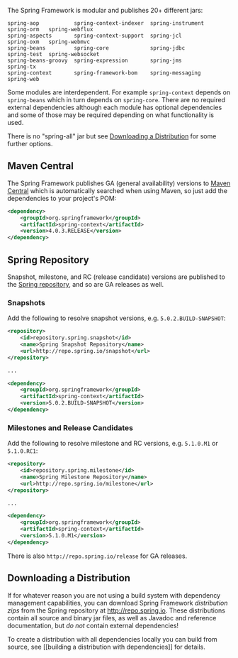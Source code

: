 The Spring Framework is modular and publishes 20+ different jars:
````
spring-aop           spring-context-indexer  spring-instrument  spring-orm   spring-webflux  
spring-aspects       spring-context-support  spring-jcl         spring-oxm   spring-webmvc  
spring-beans         spring-core             spring-jdbc        spring-test  spring-websocket  
spring-beans-groovy  spring-expression       spring-jms         spring-tx  
spring-context       spring-framework-bom    spring-messaging   spring-web  
````
Some modules are interdependent. For example `spring-context` depends on `spring-beans` which in turn depends on `spring-core`. There are no required external dependencies although each module has optional dependencies and some of those may be required depending on what functionality is used.

There is no "spring-all" jar but see [Downloading a Distribution](#downloading-a-distribution) for some further options.

## Maven Central

The Spring Framework publishes GA (general availability) versions to [Maven Central](http://search.maven.org) which is automatically searched when using Maven, so just add the dependencies to your project's POM:
```xml
<dependency>
    <groupId>org.springframework</groupId>
    <artifactId>spring-context</artifactId>
    <version>4.0.3.RELEASE</version>
</dependency>
```

## Spring Repository

Snapshot, milestone, and RC (release candidate) versions are published to the [Spring repository](http://repo.spring.io/), and so are GA releases as well.

### Snapshots

Add the following to resolve snapshot versions, e.g. `5.0.2.BUILD-SNAPSHOT`:
```xml
<repository>
    <id>repository.spring.snapshot</id>
    <name>Spring Snapshot Repository</name>
    <url>http://repo.spring.io/snapshot</url>
</repository>

...

<dependency>
    <groupId>org.springframework</groupId>
    <artifactId>spring-context</artifactId>
    <version>5.0.2.BUILD-SNAPSHOT</version>
</dependency>
```

### Milestones and Release Candidates

Add the following to resolve milestone and RC versions, e.g. `5.1.0.M1` or `5.1.0.RC1`:
```xml
<repository>
    <id>repository.spring.milestone</id>
    <name>Spring Milestone Repository</name>
    <url>http://repo.spring.io/milestone</url>
</repository>

...

<dependency>
    <groupId>org.springframework</groupId>
    <artifactId>spring-context</artifactId>
    <version>5.1.0.M1</version>
</dependency>
```

There is also `http://repo.spring.io/release` for GA releases.

## Downloading a Distribution

If for whatever reason you are not using a build system with dependency management capabilities, you can download Spring Framework _distribution zips_ from the Spring repository at <http://repo.spring.io>. These distributions contain all source and binary jar files, as well as Javadoc and reference documentation, but _do not_ contain external dependencies! 

To create a distribution with all dependencies locally you can build from source, see [[building a distribution with dependencies]] for details.
